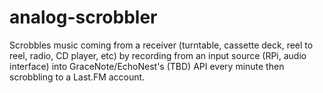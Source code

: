 # analog-scrobbler
Scrobbles music coming from a receiver (turntable, cassette deck, reel to reel, radio, CD player, etc) by recording from an input source (RPi, audio interface) into GraceNote/EchoNest's (TBD) API every minute then scrobbling to a Last.FM account.

